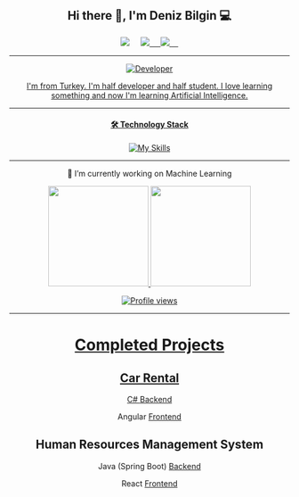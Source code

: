 <div id="header" align="center">

<h2 align='center'> Hi there 👋, I'm Deniz Bilgin 💻 </h2>
 
 
<p align='center'>
 <a href="mailto:denizbilgin156@gmail.com"><img src="https://img.shields.io/badge/Gmail-D14836?style=for-the-badge&logo=gmail&logoColor=white" /></a>&nbsp;&nbsp;&nbsp;&nbsp;
 <a href="https://www.linkedin.com/in/denizbilgin0/"><img src="https://img.shields.io/badge/linkedin-%230077B5.svg?&style=for-the-badge&logo=linkedin&logoColor=white" /</a>&nbsp;&nbsp;&nbsp;&nbsp;
<a href="https://instagram.com/denizb04"><img src="https://img.shields.io/badge/Instagram-E4405F?style=for-the-badge&logo=instagram&logoColor=white" /</a>&nbsp;&nbsp;&nbsp;&nbsp;  
 
 
---

 
 ![Developer](https://static.pingcap.com/files/2022/12/05072707/chatGPT-GitHub-banner.jpg)

I'm from Turkey. I'm half developer and half student. I love learning something and now I'm learning Artificial Intelligence.

---
#### 🛠 Technology Stack

[![My Skills](https://skillicons.dev/icons?i=python,java,spring,js,react,html,css,git)](https://skillicons.dev) 
 
---

🔭 I’m currently working on Machine Learning

<div align="height">
  <a href="https://github.com/denizbilgin">
  <img height="180em" src="https://github-readme-stats.vercel.app/api?username=denizbilgin&show_icons=true&theme=dark"/>
  <img height="180em" src="https://github-readme-stats.vercel.app/api/top-langs/?username=denizbilgin&theme=dark&layout=compact"/>
</div> 


 ![Profile views](https://profile-counter.glitch.me/denizbilgin/count.svg)    
 
 
 ---
 
 
# Completed Projects


## Car Rental

C# [Backend](https://github.com/denizbilgin/CarRental)

Angular [Frontend](https://github.com/denizbilgin/CarRental-Front-End)

## Human Resources Management System

Java (Spring Boot) [Backend](https://github.com/denizbilgin/HRMS)

React [Frontend](https://github.com/denizbilgin/HRMS-Frontend)





